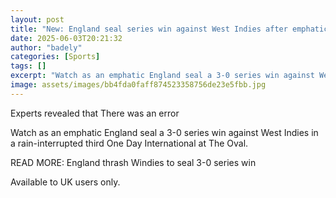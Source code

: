 ```yaml
---
layout: post
title: "New: England seal series win against West Indies after emphatic victory"
date: 2025-06-03T20:21:32
author: "badely"
categories: [Sports]
tags: []
excerpt: "Watch as an emphatic England seal a 3-0 series win against West Indies in a rain-interrupted third One Day International at The Oval."
image: assets/images/bb4fda0faff874523358756de23e5fbb.jpg
---
```


Experts revealed that There was an error

Watch as an emphatic England seal a 3-0 series win against West Indies in a rain-interrupted third One Day International at The Oval.

READ MORE: England thrash Windies to seal 3-0 series win

Available to UK users only.

